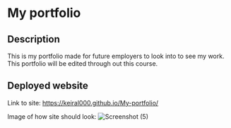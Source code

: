 # My portfolio

## Description
This is my portfolio made for future employers to look into to see my work. 
This portfolio will be edited through out this course.

## Deployed website

Link to site: https://keiral000.github.io/My-portfolio/

Image of how site should look:
![Screenshot (5)](https://user-images.githubusercontent.com/104457102/172332376-82a04a8b-3c37-41a5-80d3-5095db10286e.png)
